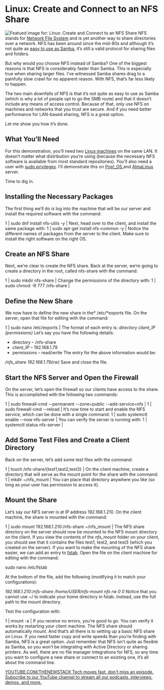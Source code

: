 # Linux: Create and Connect to an NFS Share
![Featued image for: Linux: Create and Connect to an NFS Share](https://cdn.thenewstack.io/media/2024/07/ecabf01c-cornelius-ventures-ak81vc-kcf4-unsplash-linux-1024x682.jpg)
NFS stands for [Network File System](https://www.techtarget.com/searchenterprisedesktop/definition/Network-File-System) and is yet another way to share directories over a network. NFS has been around since the mid-80s and although it’s not quite as [easy to use as Samba](https://thenewstack.io/create-a-samba-share-and-use-from-in-a-docker-container/), it’s still a valid protocol for sharing files and folders.

But why would you choose NFS instead of Samba? One of the biggest reasons is that NFS is considerably faster than Samba. This is especially true when sharing larger files. I’ve witnessed Samba shares drag to a painfully slow crawl for no apparent reason. With NFS, that’s far less likely to happen.

The two main downfalls of NFS is that it’s not quite as easy to use as Samba (which is why a lot of people opt to go the SMB route) and that it doesn’t include any means of access control. Because of that, only use NFS on machines and networks that you trust are secure. And if you need better performance for LAN-based sharing, NFS is a great option.

Let me show you how it’s done.

## What You’ll Need
For this demonstration, you’ll need two [Linux machines](https://thenewstack.io/linux-server-operating-systems-red-hat-enterprise-linux-and-beyond/) on the same LAN. It doesn’t matter what distribution you’re using (because the necessary NFS software is available from most standard repositories). You’ll also need a user with [sudo privileges](https://thenewstack.io/linux-understand-sudo-to-rule-your-server/). I’ll demonstrate this on [Pop!_OS ](https://pop.system76.com/)and [AlmaLinux](https://thenewstack.io/almalinux-your-enterprise-linux-ticket-to-freedom/) server.

Time to dig in.

## Installing the Necessary Packages
The first thing we’ll do is log into the machine that will be our server and install the required software with the command:

1 |
sudo dnf install nfs-utils -y |
Next, head over to the client, and install the same package with:
1 |
sudo apt-get install nfs-common -y |
Notice the different names of packages from the server to the client. Make sure to install the right software on the right OS.
## Create an NFS Share
Next, we’re clear to create the NFS share. Back at the server, we’re going to create a directory in the root, called nfs-share with the command:

1 |
sudo mkdir nfs-share |
Change the permissions of the directory with:
1 |
sudo chmod -R 777 /nfs-share |
## Define the New Share
We now have to define the new share in the* /etc/*exports file. On the server, open that file for editing with the command:

1 |
sudo nano /etc/exports |
The format of each entry is:
*directory client_IP (permissions)*
Let’s say you have the following details:

- directory – /nfs-share
- client_IP – 192.168.1.79
- permissions – read/write
The entry for the above information would be:

*/nfs_share 192.168.1.79(rw)*
Save and close the file.

## Start the NFS Server and Open the Firewall
On the server, let’s open the firewall so our clients have access to the share. This is accomplished with the following two commands:

1 |
sudo firewall-cmd --permanent --zone=public --add-service=nfs |
1 |
sudo firewall-cmd --reload |
It’s now time to start and enable the NFS service, which can be done with a single command:
1 |
sudo systemctl enable --now nfs-server |
You can verify the server is running with:
1 |
systemctl status nfs-server |
## Add Some Test Files and Create a Client Directory
Back on the server, let’s add some test files with the command:

1 |
touch /nfs-share/{test1,test2,test3} |
On the client machine, create a directory that will serve as the mount point for the share with the command:
1 |
mkdir ~/nfs_mount |
You can place that directory anywhere you like (so long as your user has permission to access it).
## Mount the Share
Let’s say our NFS server is at IP address 192.168.1.210. On the client machine, the share is mounted with the command:

1 |
sudo mount 192.168.1.210:/nfs-share ~/nfs_mount |
The NFS share directory on the server should now be mounted to the NFS mount directory on the client. If you view the contents of the *nfs_mount* folder on your client, you should see that it contains the files test1, test2, and test3 (which you created on the server).
If you want to make the mounting of the NFS share easier, we can add an entry to [fstab](https://wiki.archlinux.org/title/Fstab). Open the file on the client machine for editing with the command:

sudo nano /etc/fstab

At the bottom of the file, add the following (modifying it to match your configurations):

*192.168.1.210:/nfs-share /home/USER/nfs-mount nfs rw 0 0*
Notice that you cannot use ~/ to indicate your home directory in fstab. Instead, use the full path to the mount directory.

Test the configuration with:

1 |
mount -a |
If you receive no errors, you’re good to go. You can verify it works by restarting your client machine. The NFS share should automatically mount.
And that’s all there is to setting up a basic NFS share on Linux. If you need faster copy and write speeds than you’re finding with Samba, NFS is a great option. Just remember that NFS isn’t quite as flexible as Samba, so you won’t be integrating with Active Directory or sharing printers. As well, there are no file manager integrations for NFS, so any time you want to configure a new share or connect to an existing one, it’s all about the command line.

[
YOUTUBE.COM/THENEWSTACK
Tech moves fast, don't miss an episode. Subscribe to our YouTube
channel to stream all our podcasts, interviews, demos, and more.
](https://youtube.com/thenewstack?sub_confirmation=1)